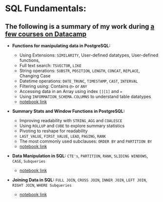 

# SQL Fundamentals:

## The following is a summary of my work during [a few courses on Datacamp](https://www.datacamp.com/tracks/sql-fundamentals)

- **Functions for manipulating data in PostgreSQL:**
	- Using Extensions: `SIMILARITY`, User-defined datatypes, User-defined functions,
	- Full text search: `TSVECTOR`, `LIKE`
	- String operations: `SUBSTR`, `POSITION`, `LENGTH`, `CONCAT`, `REPLACE`, Changing Case
	- Datetime operations: `DATE_TRUNC`, `TIMESTAMP`, `CAST`, `INTERVAL`
	- Filtering using: Contains `@>` or `ANY`
	- Accessing data in an Array using index `[][1]` and `=`
	- Using `INFORMATION_SCHEMA.COLUMNS` to understand table datatypes
	- [notebook link](https://github.com/ursumarius/sql-datacamp/blob/main/PostgreSQL-manipulating-data-functions/PostgreSQL-manipulating-data.ipynb)

- **Summary Stats and Window Functions in PostgreSQL:**
	- Improving readability with `STRING_AGG` and `COALESCE`
	- Using `ROLLUP` and `CUBE` to explore summary statistics
	- Pivoting to reshape for readability
	- `LAST_VALUE`, `FIRST_VALUE`, `LEAD`, `PAGING`, `RANK`
	- The most commonly used subclauses: `ORDER BY` and `PARTITION BY`
	- [notebook link](https://github.com/ursumarius/sql-datacamp/blob/main/PostgreSQL-summary-stats-window-functions/PostgreSQL-summary-stats-window-functions.ipynb)

- **Data Manipulation in SQL:** `CTE's`, `PARTITION`, `RANK`, `SLIDING WINDOWS`, `CASE`, `Subqueries`
	- [notebook link](https://github.com/ursumarius/sql-datacamp/blob/main/data-manipulation-in-sql/manip-data.ipynb)

- **Joining Data in SQL:** `FULL JOIN`, `CROSS JOIN`, `INNER JOIN`, `LEFT JOIN`, `RIGHT JOIN`, `WHERE Subqueries`
	- [notebook link](https://github.com/ursumarius/sql-datacamp/blob/main/joining-data-sql/joining-data.ipynb)

